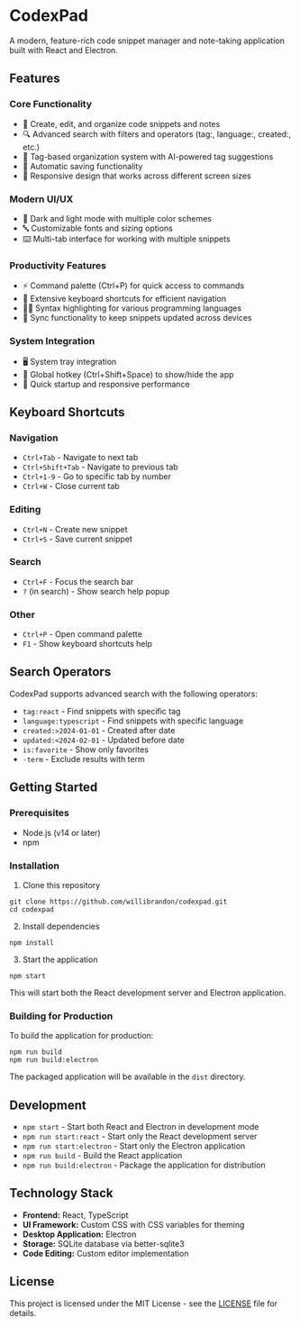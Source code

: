 # CodexPad

A modern, feature-rich code snippet manager and note-taking application built with React and Electron.

## Features

### Core Functionality
- 📝 Create, edit, and organize code snippets and notes
- 🔍 Advanced search with filters and operators (tag:, language:, created:, etc.)
- 📂 Tag-based organization system with AI-powered tag suggestions
- 💾 Automatic saving functionality
- 📱 Responsive design that works across different screen sizes

### Modern UI/UX
- 🌙 Dark and light mode with multiple color schemes
- 🔤 Customizable fonts and sizing options
- ⌨️ Multi-tab interface for working with multiple snippets

### Productivity Features
- ⚡ Command palette (Ctrl+P) for quick access to commands
- 🔑 Extensive keyboard shortcuts for efficient navigation
- 👨‍💻 Syntax highlighting for various programming languages
- 🔄 Sync functionality to keep snippets updated across devices

### System Integration
- 🖥️ System tray integration
- 🔔 Global hotkey (Ctrl+Shift+Space) to show/hide the app
- 🚀 Quick startup and responsive performance

## Keyboard Shortcuts

### Navigation
- `Ctrl+Tab` - Navigate to next tab
- `Ctrl+Shift+Tab` - Navigate to previous tab
- `Ctrl+1-9` - Go to specific tab by number
- `Ctrl+W` - Close current tab

### Editing
- `Ctrl+N` - Create new snippet
- `Ctrl+S` - Save current snippet

### Search
- `Ctrl+F` - Focus the search bar
- `?` (in search) - Show search help popup

### Other
- `Ctrl+P` - Open command palette
- `F1` - Show keyboard shortcuts help

## Search Operators

CodexPad supports advanced search with the following operators:

- `tag:react` - Find snippets with specific tag
- `language:typescript` - Find snippets with specific language
- `created:>2024-01-01` - Created after date
- `updated:<2024-02-01` - Updated before date
- `is:favorite` - Show only favorites
- `-term` - Exclude results with term

## Getting Started

### Prerequisites

- Node.js (v14 or later)
- npm

### Installation

1. Clone this repository
```
git clone https://github.com/willibrandon/codexpad.git
cd codexpad
```

2. Install dependencies
```
npm install
```

3. Start the application
```
npm start
```

This will start both the React development server and Electron application.

### Building for Production

To build the application for production:

```
npm run build
npm run build:electron
```

The packaged application will be available in the `dist` directory.

## Development

- `npm start` - Start both React and Electron in development mode
- `npm run start:react` - Start only the React development server
- `npm run start:electron` - Start only the Electron application
- `npm run build` - Build the React application
- `npm run build:electron` - Package the application for distribution

## Technology Stack

- **Frontend:** React, TypeScript
- **UI Framework:** Custom CSS with CSS variables for theming
- **Desktop Application:** Electron
- **Storage:** SQLite database via better-sqlite3
- **Code Editing:** Custom editor implementation

## License

This project is licensed under the MIT License - see the [LICENSE](LICENSE) file for details.
